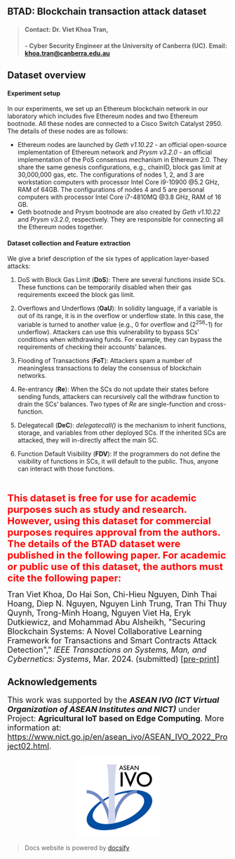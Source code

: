 ## BTAD: Blockchain transaction attack dataset

> #### Contact: Dr. Viet Khoa Tran, 
> #### - Cyber Security Engineer at the University of Canberra (UC). Email: [ khoa.tran@canberra.edu.au](mailto:khoa.tran@canberra.edu.au) 

## Dataset overview

#### Experiment setup

In our experiments, we set up an Ethereum blockchain network in our laboratory which includes five Ethereum nodes and two Ethereum bootnode. All these nodes are connected to a Cisco Switch Catalyst 2950. The details of these nodes are as follows:
-  Ethereum nodes are launched by *Geth v1.10.22* - an official open-source implementation of Ethereum network and *Prysm v3.2.0* - an official implementation of the PoS consensus mechanism in Ethereum 2.0. They share the same genesis configurations, e.g., chainID, block gas limit at 30,000,000 gas, etc. The configurations of nodes 1, 2, and 3 are workstation computers with processor Intel Core i9-10900 @5.2 GHz, RAM of 64GB. The configurations of nodes 4 and 5 are personal computers with processor Intel Core i7-4810MQ @3.8 GHz, RAM of 16 GB.
- Geth bootnode and Prysm bootnode are also created by *Geth v1.10.22* and *Prysm v3.2.0*, respectively. They are responsible for connecting all the Ethereum nodes together.

#### Dataset collection and Feature extraction
We give a brief description of the six types of application layer-based attacks:
1. DoS with Block Gas Limit (**DoS**): There are several functions inside SCs. These functions can be temporarily disabled when their gas requirements exceed the block gas limit.

2. Overflows and Underflows (**OaU**): In solidity language, if a variable is out of its range, it is in the overflow or underflow state. In this case, the variable is turned to another value (e.g., 0 for overflow and (2<sup>256</sup>-1) for underflow). Attackers can use this vulnerability to bypass SCs' conditions when withdrawing funds. For example, they can bypass the requirements of checking their accounts' balances. 

3. Flooding of Transactions (**FoT**): Attackers spam a number of meaningless transactions to delay the consensus of blockchain networks.

4. Re-entrancy (**Re**): When the SCs do not update their states before sending funds, attackers can recursively call the withdraw function to drain the SCs’ balances. Two types of *Re* are single-function and cross-function.

5. Delegatecall (**DeC**): *delegatecall()* is the mechanism to inherit functions, storage, and variables from other deployed SCs. If the inherited SCs are attacked, they will in-directly affect the main SC. 

6. Function Default Visibility (**FDV**): If the programmers do not define the visibility of functions in SCs, it will default to the public. Thus, anyone can interact with those functions.
</br>

<span style="color:red; font-size:22px"><b>This dataset is free for use for academic purposes such as study and research. However, using this dataset for commercial purposes requires approval from the authors. The details of the BTAD dataset were published in the following paper. For academic or public use of this dataset, the authors must cite the following paper:</b></span>

<span style="font-size:18px"> Tran Viet Khoa, Do Hai Son, Chi-Hieu Nguyen, Dinh Thai Hoang, Diep N. Nguyen, Nguyen Linh Trung, Tran Thi Thuy Quynh, Trong-Minh Hoang, Nguyen Viet Ha, Eryk Dutkiewicz, and Mohammad Abu Alsheikh, "Securing Blockchain Systems: A Novel Collaborative Learning Framework for Transactions and Smart Contracts Attack Detection"," <i>IEEE Transactions on Systems, Man, and Cybernetics: Systems</i>, Mar. 2024. (submitted) <a href="https://arxiv.org/abs/2308.15804" target="_blank">[pre-print]</a><span>

## Acknowledgements

<div style="font-size:18px">
This work was supported by the <b><i>ASEAN IVO (ICT Virtual Organization of ASEAN Institutes and NICT)</i></b> under Project: <b>Agricultural IoT based on Edge Computing</b>. More information at: <a href="https://www.nict.go.jp/en/asean_ivo/ASEAN_IVO_2022_Project02.html" target="_blank">https://www.nict.go.jp/en/asean_ivo/ASEAN_IVO_2022_Project02.html</a>. 
</div>

<p float="left" style="text-align-last: center">
  <a href="https://www.nict.go.jp/en/asean_ivo/ASEAN_IVO_2022_Project02.html" target="_blank"><img src="./assets/img/IVO.png" class="ivo"/></a>
</p>

> Docs website is powered by [docsify](https://docsify.js.org/)
